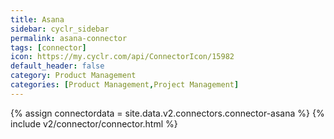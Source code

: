 ```yaml
---
title: Asana
sidebar: cyclr_sidebar
permalink: asana-connector
tags: [connector]
icon: https://my.cyclr.com/api/ConnectorIcon/15982
default_header: false
category: Product Management
categories: [Product Management,Project Management]
---
```

{% assign connectordata = site.data.v2.connectors.connector-asana %}
{% include v2/connector/connector.html %}	